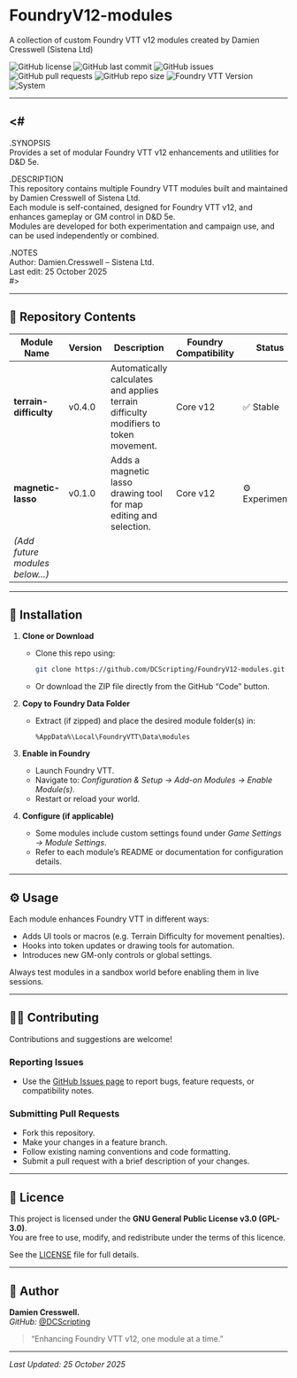 # FoundryV12-modules  
A collection of custom Foundry VTT v12 modules created by Damien Cresswell (Sistena Ltd)

![GitHub license](https://img.shields.io/github/license/DCScripting/FoundryV12-modules)
![GitHub last commit](https://img.shields.io/github/last-commit/DCScripting/FoundryV12-modules)
![GitHub issues](https://img.shields.io/github/issues/DCScripting/FoundryV12-modules)
![GitHub pull requests](https://img.shields.io/github/issues-pr/DCScripting/FoundryV12-modules)
![GitHub repo size](https://img.shields.io/github/repo-size/DCScripting/FoundryV12-modules)
![Foundry VTT Version](https://img.shields.io/badge/Foundry%20VTT-v12-blue)
![System](https://img.shields.io/badge/System-D%26D%205e-red)

---

## <#  
.SYNOPSIS  
Provides a set of modular Foundry VTT v12 enhancements and utilities for D&D 5e.  

.DESCRIPTION  
This repository contains multiple Foundry VTT modules built and maintained by Damien Cresswell of Sistena Ltd.  
Each module is self-contained, designed for Foundry VTT v12, and enhances gameplay or GM control in D&D 5e.  
Modules are developed for both experimentation and campaign use, and can be used independently or combined.  

.NOTES  
Author: Damien.Cresswell – Sistena Ltd.  
Last edit: 25 October 2025  
#>

---

## 📂 Repository Contents  

| Module Name | Version | Description | Foundry Compatibility | Status |
|--------------|----------|--------------|------------------------|---------|
| **terrain-difficulty** | v0.4.0 | Automatically calculates and applies terrain difficulty modifiers to token movement. | Core v12 | ✅ Stable |
| **magnetic-lasso** | v0.1.0 | Adds a magnetic lasso drawing tool for map editing and selection. | Core v12 | ⚙️ Experimental |
| *(Add future modules below…)* |  |  |  |  |

---

## 🧩 Installation  

1. **Clone or Download**  
   - Clone this repo using:  
     ```bash
     git clone https://github.com/DCScripting/FoundryV12-modules.git
     ```  
   - Or download the ZIP file directly from the GitHub “Code” button.

2. **Copy to Foundry Data Folder**  
   - Extract (if zipped) and place the desired module folder(s) in:  
     ```
     %AppData%\Local\FoundryVTT\Data\modules
     ```  

3. **Enable in Foundry**  
   - Launch Foundry VTT.  
   - Navigate to: *Configuration & Setup → Add-on Modules → Enable Module(s)*.  
   - Restart or reload your world.  

4. **Configure (if applicable)**  
   - Some modules include custom settings found under *Game Settings → Module Settings*.  
   - Refer to each module’s README or documentation for configuration details.  

---

## ⚙️ Usage  

Each module enhances Foundry VTT in different ways:
- Adds UI tools or macros (e.g. Terrain Difficulty for movement penalties).  
- Hooks into token updates or drawing tools for automation.  
- Introduces new GM-only controls or global settings.  

Always test modules in a sandbox world before enabling them in live sessions.  

---

## 🧑‍💻 Contributing  

Contributions and suggestions are welcome!  

### Reporting Issues  
- Use the [GitHub Issues page](https://github.com/DCScripting/FoundryV12-modules/issues) to report bugs, feature requests, or compatibility notes.  

### Submitting Pull Requests  
- Fork this repository.  
- Make your changes in a feature branch.  
- Follow existing naming conventions and code formatting.  
- Submit a pull request with a brief description of your changes.  

---

## 📜 Licence  

This project is licensed under the **GNU General Public License v3.0 (GPL-3.0)**.  
You are free to use, modify, and redistribute under the terms of this licence.  

See the [LICENSE](./LICENSE) file for full details.

---

## 👤 Author  

**Damien Cresswell.**   
*GitHub:* [@DCScripting](https://github.com/DCScripting)

> “Enhancing Foundry VTT v12, one module at a time.”  

---

_Last Updated: 25 October 2025_
